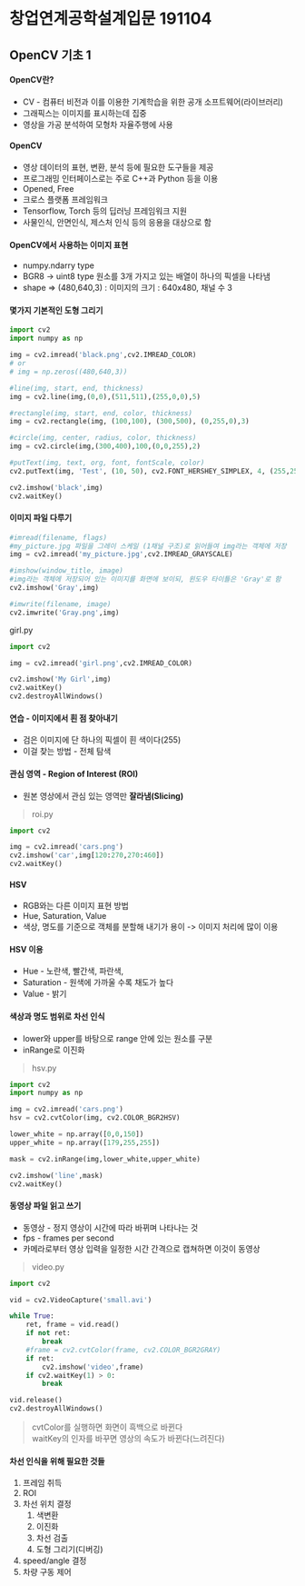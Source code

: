 # 창업연계공학설계입문 191104
## OpenCV 기초 1
#### OpenCV란?
 * CV - 컴퓨터 비전과 이를 이용한 기계학습을 위한 공개 소프트웨어(라이브러리)
 * 그래픽스는 이미지를 표시하는데 집중
 * 영상을 가공 분석하여 모형차 자율주행에 사용

#### OpenCV
 * 영상 데이터의 표현, 변환, 분석 등에 필요한 도구들을 제공
 * 프로그래밍 인터페이스로는 주로 C++과 Python 등을 이용
 * Opened, Free
 * 크로스 플랫폼 프레임워크
 * Tensorflow, Torch 등의 딥러닝 프레임워크 지원
 * 사물인식, 안면인식, 제스처 인식 등의 응용을 대상으로 함

#### OpenCV에서 사용하는 이미지 표현
 * numpy.ndarry type
 * BGR8 -> uint8 type 원소를 3개 가지고 있는 배열이 하나의 픽셀을 나타냄
 * shape => (480,640,3) : 이미지의 크기 : 640x480, 채널 수 3 

#### 몇가지 기본적인 도형 그리기 
```python
import cv2
import numpy as np

img = cv2.imread('black.png',cv2.IMREAD_COLOR)
# or
# img = np.zeros((480,640,3))

#line(img, start, end, thickness)
img = cv2.line(img,(0,0),(511,511),(255,0,0),5)

#rectangle(img, start, end, color, thickness)
img = cv2.rectangle(img, (100,100), (300,500), (0,255,0),3)

#circle(img, center, radius, color, thickness)
img = cv2.circle(img,(300,400),100,(0,0,255),2)

#putText(img, text, org, font, fontScale, color)
cv2.putText(img, 'Test', (10, 50), cv2.FONT_HERSHEY_SIMPLEX, 4, (255,255,255))

cv2.imshow('black',img)
cv2.waitKey()
```

#### 이미지 파일 다루기
```python
#imread(filename, flags)
#my_picture.jpg 파일을 그레이 스케일 (1채널 구조)로 읽어들여 img라는 객체에 저장
img = cv2.imread('my_picture.jpg',cv2.IMREAD_GRAYSCALE)

#imshow(window_title, image)
#img라는 객체에 저장되어 있는 이미지를 화면에 보이되, 윈도우 타이틀은 'Gray'로 함
cv2.imshow('Gray',img)

#imwrite(filename, image)
cv2.imwrite('Gray.png',img)

``` 

girl.py 
```python
import cv2

img = cv2.imread('girl.png',cv2.IMREAD_COLOR)

cv2.imshow('My Girl',img)
cv2.waitKey()
cv2.destroyAllWindows()
```

#### 연습 - 이미지에서 흰 점 찾아내기
 * 검은 이미지에 단 하나의 픽셀이 흰 색이다(255)
 * 이걸 찾는 방법 - 전체 탐색

#### 관심 영역 - Region of Interest (ROI)
 * 원본 영상에서 관심 있는 영역만 **잘라냄(Slicing)**  

> roi.py
```python
import cv2

img = cv2.imread('cars.png')
cv2.imshow('car',img[120:270,270:460])
cv2.waitKey()
```

#### HSV
 * RGB와는 다른 이미지 표현 방법
 * Hue, Saturation, Value
 * 색상, 명도를 기준으로 객체를 분할해 내기가 용이 -> 이미지 처리에 많이 이용

#### HSV 이용 
 * Hue - 노란색, 빨간색, 파란색,
 * Saturation - 원색에 가까울 수록 채도가 높다
 * Value - 밝기

#### 색상과 명도 범위로 차선 인식
 * lower와 upper를 바탕으로 range 안에 있는 원소를 구분
 * inRange로 이진화
> hsv.py
```python
import cv2
import numpy as np

img = cv2.imread('cars.png')
hsv = cv2.cvtColor(img, cv2.COLOR_BGR2HSV)

lower_white = np.array([0,0,150])
upper_white = np.array([179,255,255])

mask = cv2.inRange(img,lower_white,upper_white)

cv2.imshow('line',mask)
cv2.waitKey()
```

#### 동영상 파일 읽고 쓰기
 * 동영상 - 정지 영상이 시간에 따라 바뀌며 나타나는 것
 * fps - frames per second
 * 카메라로부터 영상 입력을 일정한 시간 간격으로 캡쳐하면 이것이 동영상

> video.py
```python
import cv2

vid = cv2.VideoCapture('small.avi')

while True:
	ret, frame = vid.read()
	if not ret:
		break
	#frame = cv2.cvtColor(frame, cv2.COLOR_BGR2GRAY)
	if ret:
		cv2.imshow('video',frame)
	if cv2.waitKey(1) > 0:
		break

vid.release()
cv2.destroyAllWindows()
```
> cvtColor를 실행하면 화면이 흑백으로 바뀐다  
> waitKey의 인자를 바꾸면 영상의 속도가 바뀐다(느려진다)

#### 차선 인식을 위해 필요한 것들
 1. 프레임 취득
 2. ROI
 3. 차선 위치 결정
    1. 색변환
    2. 이진화
    3. 차선 검출
    4. 도형 그리기(디버깅)
 4. speed/angle 결정
 5. 차량 구동 제어
